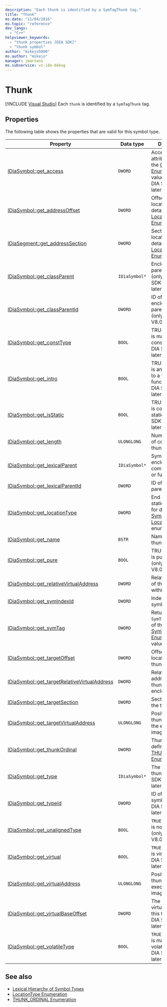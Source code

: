 ```yaml
---
description: "Each thunk is identified by a SymTagThunk tag."
title: "Thunk"
ms.date: "11/04/2016"
ms.topic: "reference"
dev_langs:
  - "C++"
helpviewer_keywords:
  - "thunk properties [DIA SDK]"
  - "thunk symbol"
author: "mikejo5000"
ms.author: "mikejo"
manager: jmartens
ms.subservice: vs-ide-debug
---
```

# Thunk

 [!INCLUDE [Visual Studio](~/includes/applies-to-version/vs-windows-only.md)]
Each `thunk` is identified by a `SymTagThunk` tag.

## Properties
 The following table shows the properties that are valid for this symbol type.

|Property|Data type|Description|
|--------------|---------------|-----------------|
|[IDiaSymbol::get_access](../../debugger/debug-interface-access/idiasymbol-get-access.md)|`DWORD`|Access modifier attribute, one of the [CV_access_e Enumeration](../../debugger/debug-interface-access/cv-access-e.md) values (only in DIA SDK V8.0 or later).|
|[IDiaSymbol::get_addressOffset](../../debugger/debug-interface-access/idiasymbol-get-addressoffset.md)|`DWORD`|Offset part of location; for details, see the [LocationType Enumeration](../../debugger/debug-interface-access/locationtype.md).|
|[IDiaSegment::get_addressSection](../../debugger/debug-interface-access/idiasegment-get-addresssection.md)|`DWORD`|Section part of location; for details, see the [LocationType Enumeration](../../debugger/debug-interface-access/locationtype.md).|
|[IDiaSymbol::get_classParent](../../debugger/debug-interface-access/idiasymbol-get-classparent.md)|`IDiaSymbol*`|Enclosing class parent, if any (only under DIA SDK V8.0 or later).|
|[IDiaSymbol::get_classParentId](../../debugger/debug-interface-access/idiasymbol-get-classparentid.md)|`DWORD`|ID of the enclosing class parent symbol (only in DIA SDK V8.0 or later).|
|[IDiaSymbol::get_constType](../../debugger/debug-interface-access/idiasymbol-get-consttype.md)|`BOOL`|TRUE if the thunk is marked as constant (only in DIA SDK V8.0 or later).|
|[IDiaSymbol::get_intro](../../debugger/debug-interface-access/idiasymbol-get-intro.md)|`BOOL`|TRUE if the thunk is an introduction to a virtual function (only in DIA SDK V8.0 or later)|
|[IDiaSymbol::get_isStatic](../../debugger/debug-interface-access/idiasymbol-get-isstatic.md)|`BOOL`|TRUE if the thunk is considered static (only in DIA SDK V8.0 or later).|
|[IDiaSymbol::get_length](../../debugger/debug-interface-access/idiasymbol-get-length.md)|`ULONGLONG`|Number of bytes of code in the thunk.|
|[IDiaSymbol::get_lexicalParent](../../debugger/debug-interface-access/idiasymbol-get-lexicalparent.md)|`IDiaSymbol*`|Symbol for the enclosing compiland, block, or function.|
|[IDiaSymbol::get_lexicalParentId](../../debugger/debug-interface-access/idiasymbol-get-lexicalparentid.md)|`DWORD`|ID of the lexical parent symbol.|
|[IDiaSymbol::get_locationType](../../debugger/debug-interface-access/idiasymbol-get-locationtype.md)|`DWORD`|End points have static location; for details, see [Symbol Locations](../../debugger/debug-interface-access/symbol-locations.md) enumeration.|
|[IDiaSymbol::get_name](../../debugger/debug-interface-access/idiasymbol-get-name.md)|`BSTR`|Name of the thunk.|
|[IDiaSymbol::get_pure](../../debugger/debug-interface-access/idiasymbol-get-pure.md)|`BOOL`|TRUE if the thunk is purely virtual (only in DIA SDK V8.0 or later).|
|[IDiaSymbol::get_relativeVirtualAddress](../../debugger/debug-interface-access/idiasymbol-get-relativevirtualaddress.md)|`DWORD`|Relative position of this thunk within its module.|
|[IDiaSymbol::get_symIndexId](../../debugger/debug-interface-access/idiasymbol-get-symindexid.md)|`DWORD`|Index ID of symbol.|
|[IDiaSymbol::get_symTag](../../debugger/debug-interface-access/idiasymbol-get-symtag.md)|`DWORD`|Returns `SymTagThunk` (one of the [SymTagEnum Enumeration](../../debugger/debug-interface-access/symtagenum.md) values).|
|[IDiaSymbol::get_targetOffset](../../debugger/debug-interface-access/idiasymbol-get-targetoffset.md)|`DWORD`|Offset part of location of the thunk target.|
|[IDiaSymbol::get_targetRelativeVirtualAddress](../../debugger/debug-interface-access/idiasymbol-get-targetrelativevirtualaddress.md)|`DWORD`|Relative virtual address of the thunk target in its enclosing block.|
|[IDiaSymbol::get_targetSection](../../debugger/debug-interface-access/idiasymbol-get-targetsection.md)|`DWORD`|Section part of the thunk target.|
|[IDiaSymbol::get_targetVirtualAddress](../../debugger/debug-interface-access/idiasymbol-get-targetvirtualaddress.md)|`ULONGLONG`|Position of the thunk target in the executable image.|
|[IDiaSymbol::get_thunkOrdinal](../../debugger/debug-interface-access/idiasymbol-get-thunkordinal.md)|`DWORD`|Thunk type, as defined by the [THUNK_ORDINAL Enumeration](../../debugger/debug-interface-access/thunk-ordinal.md).|
|[IDiaSymbol::get_type](../../debugger/debug-interface-access/idiasymbol-get-type.md)|`IDiaSymbol*`|The type of this thunk (only in DIA SDK V8.0 or later).|
|[IDiaSymbol::get_typeId](../../debugger/debug-interface-access/idiasymbol-get-typeid.md)|`DWORD`|ID of the type symbol (only in DIA SDK V8.0 or later).|
|[IDiaSymbol::get_unalignedType](../../debugger/debug-interface-access/idiasymbol-get-unalignedtype.md)|`BOOL`|`TRUE` if the thunk is not aligned (only in DIA SDK V8.0 or later),|
|[IDiaSymbol::get_virtual](../../debugger/debug-interface-access/idiasymbol-get-virtual.md)|`BOOL`|`TRUE` if the thunk is virtual (only in DIA SDK V8.0 or later).|
|[IDiaSymbol::get_virtualAddress](../../debugger/debug-interface-access/idiasymbol-get-virtualaddress.md)|`ULONGLONG`|Position of this thunk within the executable image.|
|[IDiaSymbol::get_virtualBaseOffset](../../debugger/debug-interface-access/idiasymbol-get-virtualbaseoffset.md)|`DWORD`|The offset in the virtual table to this thunk (only in DIA SDK V8.0 or later).|
|[IDiaSymbol::get_volatileType](../../debugger/debug-interface-access/idiasymbol-get-volatiletype.md)|`BOOL`|`TRUE` if the thunk is marked as volatile (only in DIA SDK V8.0 or later).|

## See also
- [Lexical Hierarchy of Symbol Types](../../debugger/debug-interface-access/lexical-hierarchy-of-symbol-types.md)
- [LocationType Enumeration](../../debugger/debug-interface-access/locationtype.md)
- [THUNK_ORDINAL Enumeration](../../debugger/debug-interface-access/thunk-ordinal.md)
